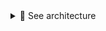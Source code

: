 <details>
<summary>🔵 See architecture</summary>
<p> 
  
[![isaac-arnault-aws-solution-architect.png](https://i.postimg.cc/15KgSrtx/isaac-arnault-aws-solution-architect.png)](https://postimg.cc/Yhh2fgY8)

</p>
</details>